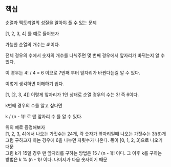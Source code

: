 ## 핵심

순열과 팩토리얼의 성질을 알아야 풀 수 있는 문제

[1, 2, 3, 4] 를 예로 들어보자

가능한 순열의 개수는 4!이다.

전체 경우의 수에서 숫자의 개수를 나눠주면 몇 번째 경우에서 앞자리가 바뀌는지 알 수 있다.

이 경우는 4! / 4 = 6 이므로 7번째 부터 앞자리가 바뀐다는걸 알 수 있다.

이렇게 생각하면 이해하기 쉽다.

[1, [2, 3, 4]]  이렇게 앞자리가 1인 상태로 순열 경우의 수는 3! 즉 6이다.

k번째 경우의 수를 알고 싶다면

k / (n - 1)! 로 맨 앞자리 수 를 알 수 있다.

위의 예로 증명해보자   
[1, 2, 3, 4]에서 나오는 가짓수는 24개, 각 숫자가 앞자리일때 나오는 가짓수는 3!(6)개   
그럼 구하고자 하는 경우에 6을 나누면 자릿수가 나온다. 몫이 [0, 1, 2, 3]으로 나오기 때문   
그럼 k가 15일 경우 맨 앞자리를 구하는 방법은 15 / (n - 1)! 이다. 그 이후 k를 구하는 방법은 k % (n - 1)! 이다. 나머지가 다음 숫자이기 때문


